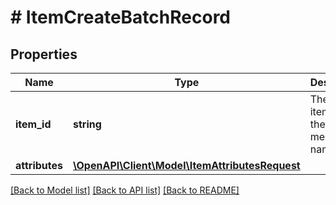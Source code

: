 # # ItemCreateBatchRecord

## Properties

Name | Type | Description | Notes
------------ | ------------- | ------------- | -------------
**item_id** | **string** | The catalog item id in the merchant namespace | [optional]
**attributes** | [**\OpenAPI\Client\Model\ItemAttributesRequest**](ItemAttributesRequest.md) |  | [optional]

[[Back to Model list]](../../README.md#models) [[Back to API list]](../../README.md#endpoints) [[Back to README]](../../README.md)
